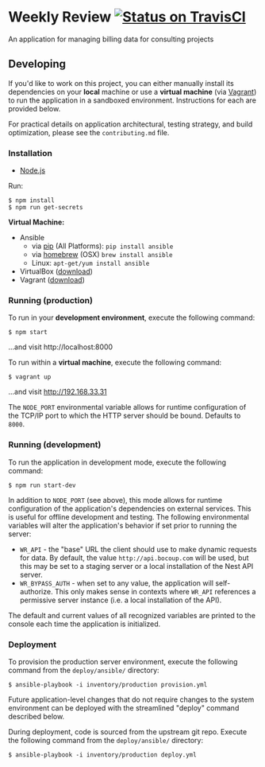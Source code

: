# Weekly Review [![Status on TravisCI](https://travis-ci.org/bocoup/nest-weekly-review.svg?branch=master)](https://travis-ci.org/bocoup/nest-weekly-review)

An application for managing billing data for consulting projects

## Developing

If you'd like to work on this project, you can either manually install its
dependencies on your **local** machine or use a **virtual machine** (via
[Vagrant](http://vagrantup.com)) to run the application in a sandboxed
environment. Instructions for each are provided below.

For practical details on application architectural, testing strategy, and build
optimization, please see the `contributing.md` file.

### Installation

- [Node.js](http://nodejs.org)

Run:

    $ npm install
    $ npm run get-secrets

**Virtual Machine:**

- Ansible
  - via [pip](http://pip.readthedocs.org/en/latest/installing.html) (All
    Platforms): `pip install ansible`
  - via [homebrew](http://brew.sh/) (OSX) `brew install ansible`
  - Linux: `apt-get/yum install ansible`
- VirtualBox ([download](https://www.virtualbox.org/))
- Vagrant ([download](http://www.vagrantup.com/downloads.html))

### Running (production)

To run in your **development environment**, execute the following command:

    $ npm start

...and visit http://localhost:8000

To run within a **virtual machine**, execute the following command:

    $ vagrant up

...and visit http://192.168.33.31

The `NODE_PORT` environmental variable allows for runtime configuration of the
TCP/IP port to which the HTTP server should be bound. Defaults to `8000`.

### Running (development)

To run the application in development mode, execute the following command:

    $ npm run start-dev

In addition to `NODE_PORT` (see above), this mode allows for runtime
configuration of the application's dependencies on external services. This is
useful for offline development and testing. The following environmental
variables will alter the application's behavior if set prior to running the
server:

- `WR_API` - the "base" URL the client should use to make dynamic requests for
  data. By default, the value `http://api.bocoup.com` will be used, but this
  may be set to a staging server or a local installation of the Nest API
  server.
- `WR_BYPASS_AUTH` - when set to any value, the application will
  self-authorize. This only makes sense in contexts where `WR_API` references a
  permissive server instance (i.e. a local installation of the API).

The default and current values of all recognized variables are printed to the
console each time the application is initialized.

### Deployment

To provision the production server environment, execute the following command
from the `deploy/ansible/` directory:

    $ ansible-playbook -i inventory/production provision.yml

Future application-level changes that do not require changes to the system
environment can be deployed with the streamlined "deploy" command described
below.

During deployment, code is sourced from the upstream git repo. Execute the
following command from the `deploy/ansible/` directory:

    $ ansible-playbook -i inventory/production deploy.yml
